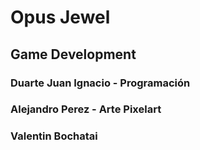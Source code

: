 # Opus Jewel
## Game Development

### Duarte Juan Ignacio - Programación
### Alejandro Perez - Arte Pixelart
### Valentin Bochatai
